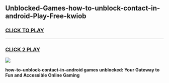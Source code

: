 
## Unblocked-Games-how-to-unblock-contact-in-android-Play-Free-kwiob
<h3>
<a href="https://premium76.site?title=how-to-unblock-contact-in-android&ref=18A1">CLICK TO PLAY</a></h3>
<hr>

<h3>
<a href="https://premium76.site?title=how-to-unblock-contact-in-android&ref=18A1">CLICK 2 PLAY</a>
  
</h3>

<a href="https://premium76.site?title=how-to-unblock-contact-in-android&ref=18A1"><img src="https://clearcache.store/games.png"></a>


**how-to-unblock-contact-in-android games unblocked: Your Gateway to Fun and Accessible Online Gaming**
